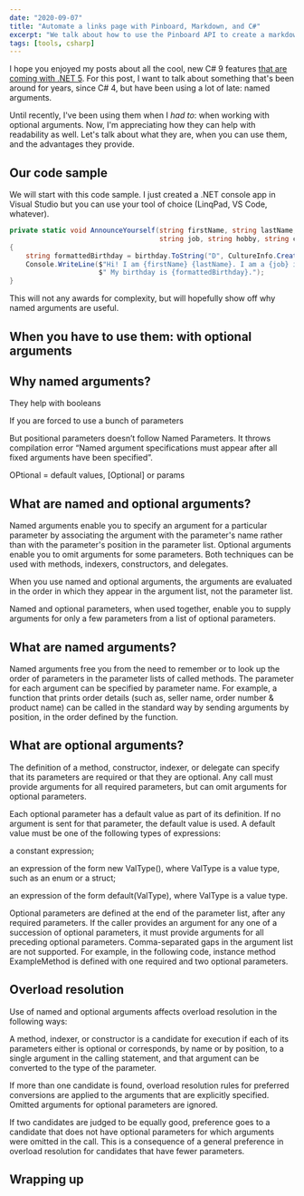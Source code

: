 ```yaml
---
date: "2020-09-07"
title: "Automate a links page with Pinboard, Markdown, and C#"
excerpt: "We talk about how to use the Pinboard API to create a markdown file full of links"
tags: [tools, csharp]
---
```


I hope you enjoyed my posts about all the cool, new C# 9 features [that are coming with .NET 5](https://daveabrock.com/2020/06/29/c-sharp-9-deep-dive-inits). For this post, I want to talk about something that's been around for years, since C# 4, but have been using a lot of late: named arguments.

Until recently, I've been using them when I *had to*: when working with optional arguments. Now, I'm appreciating how they can help with readability as well. Let's talk about what they are, when you can use them, and the advantages they provide.

## Our code sample

We will start with this code sample. I just created a .NET console app in Visual Studio but you can use your tool of choice (LinqPad, VS Code, whatever).

```csharp
private static void AnnounceYourself(string firstName, string lastName, DateTime birthday, 
                                     string job, string hobby, string city)
{
    string formattedBirthday = birthday.ToString("D", CultureInfo.CreateSpecificCulture("en-US"));
    Console.WriteLine($"Hi! I am {firstName} {lastName}. I am a {job} in {city} and like to {hobby}. " +
                      $" My birthday is {formattedBirthday}.");
}
```

This will not any awards for complexity, but will hopefully show off why named arguments are useful.

## When you have to use them: with optional arguments



## Why named arguments?

They help with booleans

If you are forced to use a bunch of parameters

But positional parameters doesn’t follow Named Parameters. It throws compilation error “Named argument specifications must appear after all fixed arguments have been specified”.

OPtional = default values, [Optional] or params

## What are named and optional arguments?

Named arguments enable you to specify an argument for a particular parameter by associating the argument with the parameter's name rather than with the parameter's position in the parameter list. Optional arguments enable you to omit arguments for some parameters. Both techniques can be used with methods, indexers, constructors, and delegates.

When you use named and optional arguments, the arguments are evaluated in the order in which they appear in the argument list, not the parameter list.

Named and optional parameters, when used together, enable you to supply arguments for only a few parameters from a list of optional parameters.

## What are named arguments?

Named arguments free you from the need to remember or to look up the order of parameters in the parameter lists of called methods. The parameter for each argument can be specified by parameter name. For example, a function that prints order details (such as, seller name, order number & product name) can be called in the standard way by sending arguments by position, in the order defined by the function.

## What are optional arguments?

The definition of a method, constructor, indexer, or delegate can specify that its parameters are required or that they are optional. Any call must provide arguments for all required parameters, but can omit arguments for optional parameters.

Each optional parameter has a default value as part of its definition. If no argument is sent for that parameter, the default value is used. A default value must be one of the following types of expressions:

a constant expression;

an expression of the form new ValType(), where ValType is a value type, such as an enum or a struct;

an expression of the form default(ValType), where ValType is a value type.

Optional parameters are defined at the end of the parameter list, after any required parameters. If the caller provides an argument for any one of a succession of optional parameters, it must provide arguments for all preceding optional parameters. Comma-separated gaps in the argument list are not supported. For example, in the following code, instance method ExampleMethod is defined with one required and two optional parameters.

## Overload resolution

Use of named and optional arguments affects overload resolution in the following ways:

A method, indexer, or constructor is a candidate for execution if each of its parameters either is optional or corresponds, by name or by position, to a single argument in the calling statement, and that argument can be converted to the type of the parameter.

If more than one candidate is found, overload resolution rules for preferred conversions are applied to the arguments that are explicitly specified. Omitted arguments for optional parameters are ignored.

If two candidates are judged to be equally good, preference goes to a candidate that does not have optional parameters for which arguments were omitted in the call. This is a consequence of a general preference in overload resolution for candidates that have fewer parameters.

## Wrapping up
